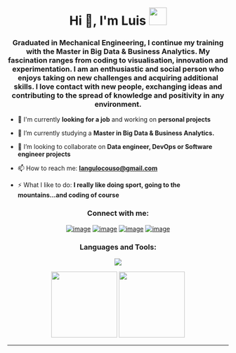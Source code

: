 <h1 align="center">Hi 👋, I'm Luis <img height="40" src="https://emoji.gg/assets/emoji/7333-parrotdance.gif"></h1>
<h3 align="center">Graduated in Mechanical Engineering, I continue my training with the Master in Big Data & Business Analytics. My fascination ranges from coding to visualisation, innovation and experimentation. I am an enthusiastic and social person who enjoys taking on new challenges and acquiring additional skills. I love contact with new people, exchanging ideas and contributing to the spread of knowledge and positivity in any environment.</h3>


- 🔭 I'm currently **looking for a job** and working on **personal projects**

- 🌱 I’m currently studying a **Master in Big Data & Business Analytics.**

- 👯 I’m looking to collaborate on **Data engineer, DevOps or Software engineer projects**

- 📫 How to reach me: **langulocouso@gmail.com**

- ⚡ What I like to do: **I really like doing sport, going to the mountains...and coding of course**

<h3 align="center">Connect with me:</h3>
<div align="center">

[![image](https://img.shields.io/badge/LinkedIn-0077B5?style=for-the-badge&logo=linkedin&logoColor=white)](https://linkedin.com/in/luisangulocouso)
[![image](https://img.shields.io/badge/Instagram-E4405F?style=for-the-badge&logo=instagram&logoColor=white)](https://www.instagram.com/luisanguloo)
[![image](https://img.shields.io/badge/Twitter-1DA1F2?style=for-the-badge&logo=twitter&logoColor=white)](https://twitter.com/luisangulo65)
[![image](https://img.shields.io/badge/Gmail-D14836?style=for-the-badge&logo=gmail&logoColor=white)](mailto:langulocouso@gmail.com)
  
</div>

<h3 align="center">Languages and Tools:</h3>

<p align="center">
  <a href="https://skillicons.dev" target="_blank">
    <img src="https://skillicons.dev/icons?i=c,cpp,cassandra,eclipse,java,mongodb,mysql,py,sqlite,scala,vscode,wordpress)](https://skillicons.dev)"/>
  </a>
</p>

<p align= "center">
  <img height= "150" src="https://github-readme-stats.vercel.app/api?username=languloc&theme=react&show_icons=true&include_all_commits=true" />
  <img height= "150" src="https://github-readme-stats.vercel.app/api/top-langs/?username=languloc&theme=react&layout=compact" />
</p>

------
